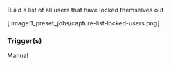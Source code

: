 
Build a list of all users that have locked themselves out

[:image:1_preset_jobs/capture-list-locked-users.png]

### Trigger(s)
Manual


